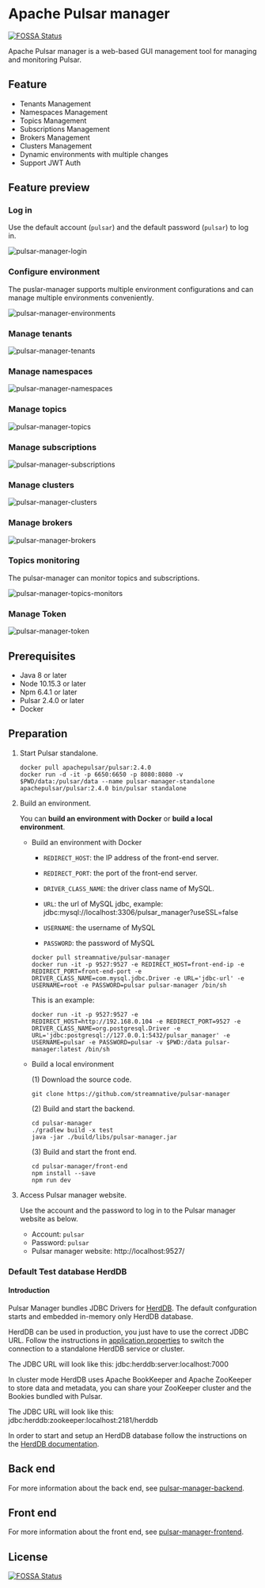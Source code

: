 # Apache Pulsar manager

[![FOSSA Status](https://app.fossa.io/api/projects/git%2Bgithub.com%2Fstreamnative%2Fpulsar-manager.svg?type=shield)](https://app.fossa.io/projects/git%2Bgithub.com%2Fstreamnative%2Fpulsar-manager?ref=badge_shield)

Apache Pulsar manager is a web-based GUI management tool for managing and monitoring Pulsar.

## Feature

* Tenants Management
* Namespaces Management
* Topics Management
* Subscriptions Management
* Brokers Management
* Clusters Management
* Dynamic environments with multiple changes
* Support JWT Auth

## Feature preview

### Log in

Use the default account (`pulsar`) and the default password (`pulsar`) to log in.

![pulsar-manager-login](docs/img/pulsar-manager-login.gif)

### Configure environment

The puslar-manager supports multiple environment configurations and can manage multiple environments conveniently. 

![pulsar-manager-environments](docs/img/pulsar-manager-environments.gif)

### Manage tenants

![pulsar-manager-tenants](docs/img/pulsar-manager-tenants.gif)

### Manage namespaces

![pulsar-manager-namespaces](docs/img/pulsar-manager-namespaces.gif)

### Manage topics

![pulsar-manager-topics](docs/img/pulsar-manager-topics.gif)


### Manage subscriptions

![pulsar-manager-subscriptions](docs/img/pulsar-manager-subscriptions.gif)

### Manage clusters

![pulsar-manager-clusters](docs/img/pulsar-manager-clusters.gif)

### Manage brokers

![pulsar-manager-brokers](docs/img/pulsar-manager-brokers.gif)


### Topics monitoring

The pulsar-manager can monitor topics and subscriptions.

![pulsar-manager-topics-monitors](docs/img/pulsar-manager-topics-monitors.gif)

### Manage Token

![pulsar-manager-token](docs/img/pulsar-manager-token.gif)


## Prerequisites
* Java 8 or later
* Node 10.15.3 or later
* Npm 6.4.1 or later
* Pulsar 2.4.0 or later
* Docker

## Preparation

1. Start Pulsar standalone.

    ```
    docker pull apachepulsar/pulsar:2.4.0
    docker run -d -it -p 6650:6650 -p 8080:8080 -v $PWD/data:/pulsar/data --name pulsar-manager-standalone apachepulsar/pulsar:2.4.0 bin/pulsar standalone
    ```

2. Build an environment. 

    You can **build an environment with Docker** or **build a local environment**.

   * Build an environment with Docker

        * `REDIRECT_HOST`: the IP address of the front-end server.
            
        * `REDIRECT_PORT`: the port of the front-end server.

        * `DRIVER_CLASS_NAME`: the driver class name of MySQL.

        * `URL`: the url of MySQL jdbc, example: jdbc:mysql://localhost:3306/pulsar_manager?useSSL=false

        * `USERNAME`: the username of MySQL

        * `PASSWORD`: the password of MySQL

        ```
        docker pull streamnative/pulsar-manager
        docker run -it -p 9527:9527 -e REDIRECT_HOST=front-end-ip -e REDIRECT_PORT=front-end-port -e DRIVER_CLASS_NAME=com.mysql.jdbc.Driver -e URL='jdbc-url' -e USERNAME=root -e PASSWORD=pulsar pulsar-manager /bin/sh
        ```

        This is an example:
        
        ```
        docker run -it -p 9527:9527 -e REDIRECT_HOST=http://192.168.0.104 -e REDIRECT_PORT=9527 -e DRIVER_CLASS_NAME=org.postgresql.Driver -e URL='jdbc:postgresql://127.0.0.1:5432/pulsar_manager' -e USERNAME=pulsar -e PASSWORD=pulsar -v $PWD:/data pulsar-manager:latest /bin/sh
        ```

   * Build a local environment

        (1) Download the source code.

        ```
        git clone https://github.com/streamnative/pulsar-manager
        ```

        (2) Build and start the backend.
        ```
        cd pulsar-manager
        ./gradlew build -x test
        java -jar ./build/libs/pulsar-manager.jar
        ```

        (3) Build and start the front end.

        ```
        cd pulsar-manager/front-end
        npm install --save
        npm run dev
        ```

3. Access Pulsar manager website.

    Use the account and the password to log in to the Pulsar manager website as below.  
          
   * Account: `pulsar`  
   * Password: `pulsar`  
   * Pulsar manager website: http://localhost:9527/

### Default Test database HerdDB

#### Introduction

Pulsar Manager bundles JDBC Drivers for [HerdDB](https://github.com/diennea/herddb).
The default confguration starts and embedded in-memory only HerdDB database.

HerdDB can be used in production, you just have to use the  correct JDBC URL.
Follow the instructions in [application.properties](https://github.com/streamnative/pulsar-manager/blob/master/src/main/resources/application.properties) to switch the connection to a standalone HerdDB service or cluster.

The JDBC URL will look like this:
jdbc:herddb:server:localhost:7000

In cluster mode HerdDB uses Apache BookKeeper and Apache ZooKeeper to store data and metadata, you can share your ZooKeeper cluster and the Bookies bundled with Pulsar.

The JDBC URL will look like this:
jdbc:herddb:zookeeper:localhost:2181/herddb

In order to start and setup an HerdDB database follow the instructions on the [HerdDB documentation](https://github.com/diennea/herddb/wiki).

## Back end

For more information about the back end, see [pulsar-manager-backend](https://github.com/streamnative/pulsar-manager/blob/master/src/README.md).


## Front end

For more information about the front end, see [pulsar-manager-frontend](https://github.com/streamnative/pulsar-manager/blob/master/front-end/README.md).



## License
[![FOSSA Status](https://app.fossa.io/api/projects/git%2Bgithub.com%2Fstreamnative%2Fpulsar-manager.svg?type=large)](https://app.fossa.io/projects/git%2Bgithub.com%2Fstreamnative%2Fpulsar-manager?ref=badge_large)
